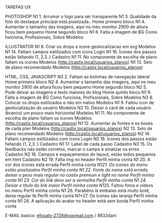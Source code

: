 TAREFAS UX

PHOTOSHOP
N1 1. Arrumar o logo para ser transparente
N1 3. Qualidade da foto do destaque principal está pixelizada..	Home primeiro bloco
N1 4. Aumentar o tamanho das imagens, aqui no meu monitor 2900 de altura ficou bem pequeno	Home segundo bloco
N1 6. Falta a imagem de BG	Como funciona, Profissionais, Sobre Modelos

ILLUSTRATOR
N1 8. Criar os drops e icone geolocalizacao em svg	Modelos
N1 14. Faltam campos estilizados com icons	Login
N1 16. Ícones dos passos estão faltando (1, 2,3..)	Cadastro
N1 11. No componente de escolha de plano faltam os icones	Modelos (http://castix.local/usuarios_planos)
N1 13. Selo de plano recomendado	Modelos (http://castix.local/usuarios_planos)

HTML, CSS, JAVASCRIPT
N3 2. Faltam as bolinhas de navegação lateral	Home primeiro bloco
N2 4. Aumentar o tamanho das imagens, aqui no meu monitor 2900 de altura ficou bem pequeno	Home segundo bloco
N2 5. Pode deixar as imagens e texto maiores do blog	Home quinto bloco
N1 6. Falta a imagem de BG	Como funciona, Profissionais, Sobre Modelos
N3 8. Colocar os drops estilizados e não em nativo	Modelos
N1 9. Faltou icon de geolocalização do usuário	Modelos
N2 10. Deixar o card de cada usuário (branco) um pouco mais horizontal	Modelos
N1 11. No componente de escolha de plano faltam os icones	Modelos (http://castix.local/usuarios_planos)
N1 12. Aumentar as fontes e os boxes de cada plan	Modelos (http://castix.local/usuarios_planos)
N2 13. Selo de plano recomendado	Modelos (http://castix.local/usuarios_planos)
N2 14. Faltam campos estilizados com icons	Login
N2 16. Ícones dos passos estão faltando (1, 2,3..)	Cadastro
N1 17. Label de cada passo	Cadastro
N3 15. Os feedbacks não estão corretos, marcar o campo e sinalizar os erros	Cadastro
N2 18. Campos e espaçamentos do layout, estão todos pequenos em html	Cadastro
N2 19. Falta img no header	Perfil minha conta
N1 20. A cor dos ícones está errada	Perfil minha conta
N1*21. Os ícones do menu estão pixelizados	Perfil minha conta
N1 22. Fonte do nome está errada, deixar o peso mais regular no castix premium e light no nome	Perfil minha conta
N1 23. Cor do link deve ser a vermelha	Perfil minha conta
N1 24. Deixar o título do link maior	Perfil minha conta
N1*25. Faltou fotos e vídeos no menu	Perfil minha conta
N1 26. Parabéns lá embaixo está muito bold, deixa regular tb	Perfil minha conta
N1*27. Os ícones são laranja	Perfil minha conta
N1 28. A aplicação do avatar no header está sem borda	Perfil minha conta


E-MAIL basico: efosato-2726@yopmail.com / 9832dani

